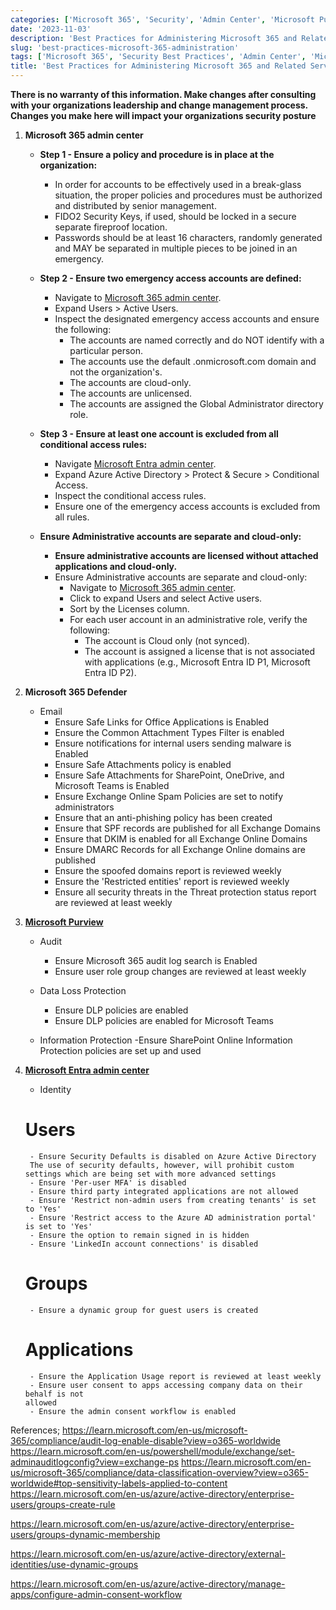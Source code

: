```yaml
---
categories: ['Microsoft 365', 'Security', 'Admin Center', 'Microsoft Purview', 'Microsoft Intune', 'Microsoft Fabric']
date: '2023-11-03'
description: 'Best Practices for Administering Microsoft 365 and Related Services'
slug: 'best-practices-microsoft-365-administration'
tags: ['Microsoft 365', 'Security Best Practices', 'Admin Center', 'Microsoft Purview', 'Microsoft Intune', 'Microsoft Fabric', 'Data Loss Protection', 'Information Protection', 'Audit Log']
title: 'Best Practices for Administering Microsoft 365 and Related Services'
---
```


**There is no warranty of this information. Make changes after consulting with your organizations leadership and change management process. Changes you make here will impact your organizations security posture**

1. **Microsoft 365 admin center**
   - **Step 1 - Ensure a policy and procedure is in place at the organization:**
     - In order for accounts to be effectively used in a break-glass situation, the proper policies and procedures must be authorized and distributed by senior management.
     - FIDO2 Security Keys, if used, should be locked in a secure separate fireproof location.
     - Passwords should be at least 16 characters, randomly generated and MAY be separated in multiple pieces to be joined in an emergency.

   - **Step 2 - Ensure two emergency access accounts are defined:**
     - Navigate to [Microsoft 365 admin center](https://admin.microsoft.com).
     - Expand Users > Active Users.
     - Inspect the designated emergency access accounts and ensure the following:
       - The accounts are named correctly and do NOT identify with a particular person.
       - The accounts use the default .onmicrosoft.com domain and not the organization's.
       - The accounts are cloud-only.
       - The accounts are unlicensed.
       - The accounts are assigned the Global Administrator directory role.

   - **Step 3 - Ensure at least one account is excluded from all conditional access rules:**
     - Navigate [Microsoft Entra admin center](https://entra.microsoft.com/).
     - Expand Azure Active Directory > Protect & Secure > Conditional Access.
     - Inspect the conditional access rules.
     - Ensure one of the emergency access accounts is excluded from all rules.

   - **Ensure Administrative accounts are separate and cloud-only:**
     - **Ensure administrative accounts are licensed without attached applications and cloud-only.**
     - Ensure Administrative accounts are separate and cloud-only:
       - Navigate to [Microsoft 365 admin center](https://admin.microsoft.com).
       - Click to expand Users and select Active users.
       - Sort by the Licenses column.
       - For each user account in an administrative role, verify the following:
         - The account is Cloud only (not synced).
         - The account is assigned a license that is not associated with applications (e.g., Microsoft Entra ID P1, Microsoft Entra ID P2).

2. **Microsoft 365 Defender**
    -  Email
        - Ensure Safe Links for Office Applications is Enabled
        - Ensure the Common Attachment Types Filter is enabled
        - Ensure notifications for internal users sending malware is Enabled
        - Ensure Safe Attachments policy is enabled
        - Ensure Safe Attachments for SharePoint, OneDrive, and Microsoft Teams is Enabled
        - Ensure Exchange Online Spam Policies are set to notify administrators
        - Ensure that an anti-phishing policy has been created
        - Ensure that SPF records are published for all Exchange Domains
        - Ensure that DKIM is enabled for all Exchange Online Domains
        - Ensure DMARC Records for all Exchange Online domains are published
        - Ensure the spoofed domains report is reviewed weekly
        - Ensure the 'Restricted entities' report is reviewed weekly
        - Ensure all security threats in the Threat protection status report are reviewed at least weekly

3. [**Microsoft Purview**](https://compliance.microsoft.com/)
    - Audit
        - Ensure Microsoft 365 audit log search is Enabled
        - Ensure user role group changes are reviewed at least weekly

    - Data Loss Protection
        - Ensure DLP policies are enabled
        - Ensure DLP policies are enabled for Microsoft Teams
    - Information Protection
        -Ensure SharePoint Online Information Protection policies are set up and used

4. [**Microsoft Entra admin center**](https://entra.microsoft.com/)
    - Identity
    # Users
        - Ensure Security Defaults is disabled on Azure Active Directory
        The use of security defaults, however, will prohibit custom settings which are being set with more advanced settings
        - Ensure 'Per-user MFA' is disabled
        - Ensure third party integrated applications are not allowed
        - Ensure 'Restrict non-admin users from creating tenants' is set to 'Yes'
        - Ensure 'Restrict access to the Azure AD administration portal' is set to 'Yes'
        - Ensure the option to remain signed in is hidden
        - Ensure 'LinkedIn account connections' is disabled
    # Groups
        - Ensure a dynamic group for guest users is created
    # Applications
        - Ensure the Application Usage report is reviewed at least weekly
        - Ensure user consent to apps accessing company data on their behalf is not 
       allowed
        - Ensure the admin consent workflow is enabled 



References;
https://learn.microsoft.com/en-us/microsoft-365/compliance/audit-log-enable-disable?view=o365-worldwide
https://learn.microsoft.com/en-us/powershell/module/exchange/set-adminauditlogconfig?view=exchange-ps
https://learn.microsoft.com/en-us/microsoft-365/compliance/data-classification-overview?view=o365-worldwide#top-sensitivity-labels-applied-to-content
https://learn.microsoft.com/en-us/azure/active-directory/enterprise-users/groups-create-rule

https://learn.microsoft.com/en-us/azure/active-directory/enterprise-users/groups-dynamic-membership

https://learn.microsoft.com/en-us/azure/active-directory/external-identities/use-dynamic-groups

https://learn.microsoft.com/en-us/azure/active-directory/manage-apps/configure-admin-consent-workflow

